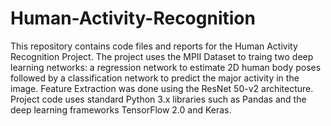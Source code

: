 # Human-Activity-Recognition

This repository contains code files and reports for the Human Activity Recognition Project. The project uses the MPII Dataset to traing two deep learning networks: a regression network to estimate 2D human body poses followed by a classification network to predict the major activity in the image. Feature Extraction was done using the ResNet 50-v2 architecture. Project code uses standard Python 3.x libraries such as Pandas and the deep learning frameworks TensorFlow 2.0 and Keras.
